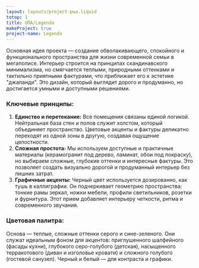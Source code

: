 ```yaml
---
layout: layouts/project-pwa.liquid
totop: 1
title: ОПА/Legenda
makeProject: true
project-name: Legenda
---
```

Основная идея проекта — создание обволакивающего, спокойного и функционального пространства для жизни современной семьи в мегаполисе. Интерьер строится на принципах скандинавского минимализма, но смягчается теплыми, природными оттенками и тактильно приятными фактурами, что приближает его к эстетике "джапанди". Это дизайн, который выглядит дорого и продуманно, но достигается умными и доступными решениями.

### Ключевые принципы:

1.  **Единство и перетекание:** Все помещения связаны единой логикой. Нейтральная база стен и полов служит холстом, который объединяет пространство. Цветовые акценты и фактуры деликатно переходят из одной зоны в другую, создавая ощущение целостности.
2.  **Сложная простота:** Мы используем доступные и практичные материалы (керамогранит под дерево, ламинат, обои под покраску), но выбираем сложные, глубокие оттенки и интересные фактуры. Это позволяет создать визуально дорогой и продуманный интерьер без лишних затрат.
3.  **Графичные акценты:** Черный цвет используется дозированно, как тушь в каллиграфии. Он подчеркивает геометрию пространства: тонкие рамы зеркал, ножки мебели, профили светильников, розетки и фурнитура. Этот прием добавляет интерьеру четкости, ритма и современного звучания.

### Цветовая палитра:

Основа — теплые, сложные оттенки серого и сине-зеленого. Они служат идеальным фоном для акцентов: приглушенного шалфейного (фасады кухни), глубокого серо-голубого (детская), насыщенного терракотового (диван и изголовье кровати) и сложного голубого (гостевой санузел). Черный и белый — для контраста и графики.